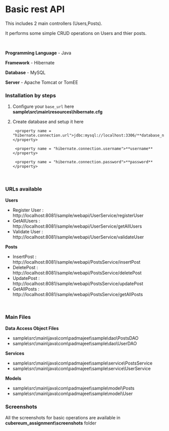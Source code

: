 # Basic rest API

This includes 2 main controllers (Users,Posts).

It performs some simple CRUD operations on Users and thier posts.

<br>

**Programming Language** - Java

**Framework** - Hibernate

**Database** - MySQL

**Server** - Apache Tomcat or TomEE


### Installation by steps
1. Configure your `base_url` here **sample\src\main\resources\hibernate.cfg**
2. Create database and setup it here 

		<property name = "hibernate.connection.url">jdbc:mysql://localhost:3306/**database_name**</property>
      
        <property name = "hibernate.connection.username">**username**</property>
      
        <property name = "hibernate.connection.password">**password**</property>


<br>

### URLs available

**Users**

* Register User : http://localhost:8081/sample/webapi/UserService/registerUser
* GetAllUsers : http://localhost:8081/sample/webapi/UserService/getAllUsers
* Validate User : http://localhost:8081/sample/webapi/UserService/validateUser


**Posts**

* InsertPost : http://localhost:8081/sample/webapi/PostsService/insertPost
* DeletePost : http://localhost:8081/sample/webapi/PostsService/deletePost
* UpdatePost : http://localhost:8081/sample/webapi/PostsService/updatePost
* GetAllPosts : http://localhost:8081/sample/webapi/PostsService/getAllPosts

<br>

### Main Files

**Data Access Object Files**
* sample\src\main\java\com\padmajeet\sample\dao\PostsDAO
* sample\src\main\java\com\padmajeet\sample\dao\UserDAO

**Services**
* sample\src\main\java\com\padmajeet\sample\service\PostsService
* sample\src\main\java\com\padmajeet\sample\service\UserService

**Models**
* sample\src\main\java\com\padmajeet\sample\model\Posts
* sample\src\main\java\com\padmajeet\sample\model\User

### Screenshots

All the screenshots for basic operations are available in **cubereum_assignment\screenshots** folder

